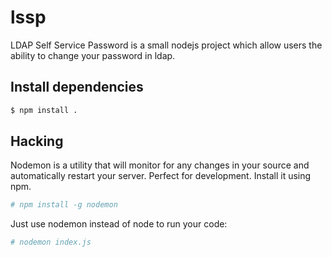 # lssp

LDAP Self Service Password is a small nodejs project which allow users the
ability to change your password in ldap.

## Install dependencies

```bash
$ npm install .
```

## Hacking

Nodemon is a utility that will monitor for any changes in your source and
automatically restart your server. Perfect for development. Install it using
npm.

```bash
# npm install -g nodemon
```

Just use nodemon instead of node to run your code:

```bash
# nodemon index.js
```
